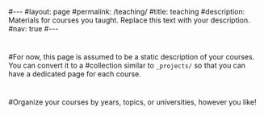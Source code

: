 #---
#layout: page
#permalink: /teaching/
#title: teaching
#description: Materials for courses you taught. Replace this text with your description.
#nav: true
#---
#
#For now, this page is assumed to be a static description of your courses. You can convert it to a #collection similar to `_projects/` so that you can have a dedicated page for each course.
#
#Organize your courses by years, topics, or universities, however you like!
